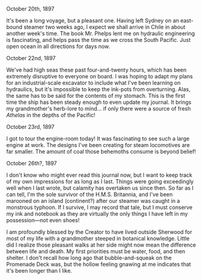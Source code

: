 October 20th, 1897

It's been a long voyage, but a pleasant one.  Having left Sydney on an east-bound steamer two weeks
ago, I expect we shall arrive in Chile in about another week's time.  The book Mr. Phelps lent me on
hydraulic engineering is fascinating, and helps pass the time as we cross the South Pacific.  Just
open ocean in all directions for days now.


October 22nd, 1897

We've had high seas these past four-and-twenty hours, which has been extremely disruptive to
everyone on board.  I was hoping to adapt my plans for an industrial-scale excavator to include what
I've been learning on hydraulics, but it's impossible to keep the ink-pots from overturning.  Alas,
the same has to be said for the contents of my stomach.  This is the first time the ship has been
steady enough to even update my journal.  It brings my grandmother's herb-lore to mind... if only
there were a source of fresh *Athelas* in the depths of the Pacific!


October 23rd, 1897

I got to tour the engine-room today!  It was fascinating to see such a large engine at work.  The
designs I've been creating for steam locomotives are far smaller.  The amount of coal those
behemoths consume is beyond belief!


October 26th?, 1897

I don't know who might ever read this journal now, but I want to keep track of my own impressions
for as long as I last.  Things were going exceedingly well when I last wrote, but calamity has
overtaken us since then.  So far as I can tell, I'm the sole survivor of the H.M.S. Britannia, and
I've been marooned on an island (continent?) after our steamer was caught in a monstrous typhoon.
If I survive, I may record that tale, but I must conserve my ink and notebook as they are virtually
the only things I have left in my possession—not even shoes!

I am profoundly blessed by the Creator to have lived outside Sherwood for most of my life with a
grandmother steeped in botanical knowledge.  Little did I realize those pleasant walks at her side
might now mean the difference between life and death.  My first priorities must be water, food, and
then shelter.  I don't recall how long ago that bubble-and-squeak on the Promenade Deck was, but the
hollow feeling gnawing at me indicates that it's been longer than I like.

